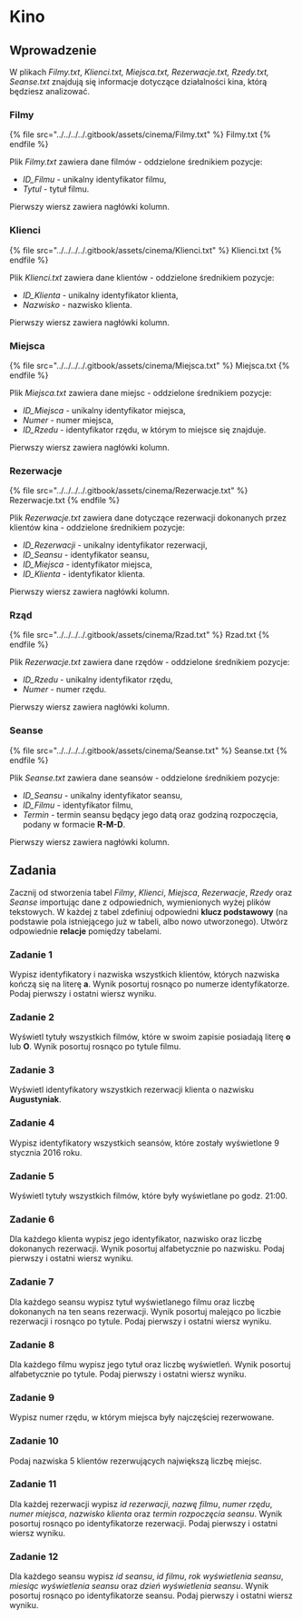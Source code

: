 # Kino

## Wprowadzenie

W plikach *Filmy.txt*, *Klienci.txt, Miejsca.txt, Rezerwacje.txt, Rzedy.txt, Seanse.txt* znajdują się informacje dotyczące działalności kina, którą będziesz analizować.

### Filmy

{% file src="../../../../.gitbook/assets/cinema/Filmy.txt" %}
Filmy.txt
{% endfile %}

Plik *Filmy.txt* zawiera dane filmów - oddzielone średnikiem pozycje:

- *ID_Filmu* - unikalny identyfikator filmu,
- *Tytul* - tytuł filmu.

Pierwszy wiersz zawiera nagłówki kolumn. 

### Klienci

{% file src="../../../../.gitbook/assets/cinema/Klienci.txt" %}
Klienci.txt
{% endfile %}

Plik *Klienci.txt* zawiera dane klientów - oddzielone średnikiem pozycje:

- *ID_Klienta* - unikalny identyfikator klienta,
- *Nazwisko* - nazwisko klienta.

Pierwszy wiersz zawiera nagłówki kolumn. 

### Miejsca

{% file src="../../../../.gitbook/assets/cinema/Miejsca.txt" %}
Miejsca.txt
{% endfile %}

Plik *Miejsca.txt* zawiera dane miejsc - oddzielone średnikiem pozycje:

- *ID_Miejsca* - unikalny identyfikator miejsca,
- *Numer* - numer miejsca,
- *ID_Rzedu* - identyfikator rzędu, w którym to miejsce się znajduje.

Pierwszy wiersz zawiera nagłówki kolumn. 

### Rezerwacje

{% file src="../../../../.gitbook/assets/cinema/Rezerwacje.txt" %}
Rezerwacje.txt
{% endfile %}

Plik *Rezerwacje.txt* zawiera dane dotyczące rezerwacji dokonanych przez klientów kina - oddzielone średnikiem pozycje:

- *ID_Rezerwacji* - unikalny identyfikator rezerwacji,
- *ID_Seansu* - identyfikator seansu,
- *ID_Miejsca* - identyfikator miejsca,
- *ID_Klienta* - identyfikator klienta.

Pierwszy wiersz zawiera nagłówki kolumn. 

### Rząd

{% file src="../../../../.gitbook/assets/cinema/Rzad.txt" %}
Rzad.txt
{% endfile %}

Plik *Rezerwacje.txt* zawiera dane rzędów - oddzielone średnikiem pozycje:

- *ID_Rzedu* - unikalny identyfikator rzędu,
- *Numer* - numer rzędu.

Pierwszy wiersz zawiera nagłówki kolumn. 

### Seanse

{% file src="../../../../.gitbook/assets/cinema/Seanse.txt" %}
Seanse.txt
{% endfile %}

Plik *Seanse.txt* zawiera dane seansów - oddzielone średnikiem pozycje:

- *ID_Seansu* - unikalny identyfikator seansu,
- *ID_Filmu* - identyfikator filmu,
- *Termin* - termin seansu będący jego datą oraz godziną rozpoczęcia, podany w formacie **R-M-D**.

Pierwszy wiersz zawiera nagłówki kolumn. 

## Zadania

Zacznij od stworzenia tabel *Filmy*, *Klienci*, *Miejsca*, *Rezerwacje*, *Rzedy* oraz *Seanse* importując dane z odpowiednich, wymienionych wyżej plików tekstowych. W każdej z tabel zdefiniuj odpowiedni **klucz podstawowy** (na podstawie pola istniejącego już w tabeli, albo nowo utworzonego). Utwórz odpowiednie **relacje** pomiędzy tabelami.

### Zadanie 1

Wypisz identyfikatory i nazwiska wszystkich klientów, których nazwiska kończą się na literę **a**. Wynik posortuj rosnąco po numerze identyfikatorze. Podaj pierwszy i ostatni wiersz wyniku.

### Zadanie 2

Wyświetl tytuły wszystkich filmów, które w swoim zapisie posiadają literę **o** lub **O**. Wynik posortuj rosnąco po tytule filmu.

### Zadanie 3

Wyświetl identyfikatory wszystkich rezerwacji klienta o nazwisku **Augustyniak**.

### Zadanie 4

Wypisz identyfikatory wszystkich seansów, które zostały wyświetlone 9 stycznia 2016 roku.

### Zadanie 5

Wyświetl tytuły wszystkich filmów, które były wyświetlane po godz. 21:00. 

### Zadanie 6

Dla każdego klienta wypisz jego identyfikator, nazwisko oraz liczbę dokonanych rezerwacji. Wynik posortuj alfabetycznie po nazwisku. Podaj pierwszy i ostatni wiersz wyniku.

### Zadanie 7

Dla każdego seansu wypisz tytuł wyświetlanego filmu oraz liczbę dokonanych na ten seans rezerwacji. Wynik posortuj malejąco po liczbie rezerwacji i rosnąco po tytule. Podaj pierwszy i ostatni wiersz wyniku.

### Zadanie 8

Dla każdego filmu wypisz jego tytuł oraz liczbę wyświetleń. Wynik posortuj alfabetycznie po tytule. Podaj pierwszy i ostatni wiersz wyniku.

### Zadanie 9

Wypisz numer rzędu, w którym miejsca były najczęściej rezerwowane.

### Zadanie 10

Podaj nazwiska 5 klientów rezerwujących największą liczbę miejsc.

### Zadanie 11

Dla każdej rezerwacji wypisz *id rezerwacji*, *nazwę filmu*, *numer rzędu*, *numer miejsca*, *nazwisko klienta* oraz *termin rozpoczęcia seansu*. Wynik posortuj rosnąco po identyfikatorze rezerwacji. Podaj pierwszy i ostatni wiersz wyniku.

### Zadanie 12

Dla każdego seansu wypisz *id seansu*, *id filmu*, *rok wyświetlenia seansu*, *miesiąc wyświetlenia seansu* oraz *dzień wyświetlenia seansu*. Wynik posortuj rosnąco po identyfikatorze seansu. Podaj pierwszy i ostatni wiersz wyniku.
